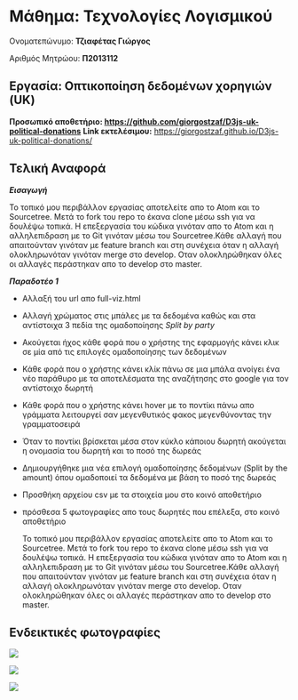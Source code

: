 # Μάθημα: Τεχνολογίες Λογισμικού

Ονοματεπώνυμο: **Τζιαφέτας Γιώργος**

Αριθμός Μητρώου: **Π2013112**

## Εργασία: Οπτικοποίηση δεδομένων χορηγιών (UK)

**Προσωπικό αποθετήριο: https://github.com/giorgostzaf/D3js-uk-political-donations**
**Link εκτελέσιμου:** https://giorgostzaf.github.io/D3js-uk-political-donations/


## Τελική Αναφορά

**_Εισαγωγή_**



Το τοπικό μου περιβάλλον εργασίας αποτελείτε απο το Atom και το
Sourcetree. Μετά το fork του repo το έκανα clone μέσω ssh για να
δουλέψω τοπικά. Η επεξεργασία του κώδικα γινόταν απο το Atom και η
αλληλεπιδραση με το Git γινόταν μέσω του Sourcetree.Κάθε αλλαγή που
απαιτούνταν γινόταν με feature branch και στη συνέχεια όταν η αλλαγή
ολοκληρωνόταν γινόταν merge στο develop. Οταν ολοκληρώθηκαν όλες
οι αλλαγές περάστηκαν απο το develop στο master.



**_Παραδοτέο 1_**


- Αλλαξή του url απο full-viz.html
- Αλλαγή χρώματος στις μπάλες με τα δεδομένα καθώς και στα
    αντίστοιχα 3 πεδία της ομαδοποίησης _Split by party_
- Ακούγεται ήχος κάθε φορά που ο χρήστης της εφαρμογής κάνει
    κλικ σε μία από τις επιλογές ομαδοποίησης των δεδομένων
- Κάθε φορά που ο χρήστης κάνει κλίκ πάνω σε μια μπάλα ανοίγει
    ένα νέο παράθυρο με τα αποτελέσματα της αναζήτησης στο
    google για τον αντίστοιχο δωρητή
- Κάθε φορά που ο χρήστης κάνει hover με το ποντίκι πάνω απο
    γράμματα λειτουργεί σαν μεγενθυτικός
    φακος μεγενθύνοντας την γραμματοσειρά
- Όταν το ποντίκι βρίσκεται μέσα στον κύκλο κάποιου δωρητή
    ακούγεται η ονομασία του δωρητή και το ποσό της δωρεάς
- Δημιουργήθηκε μια νέα επιλογή ομαδοποίησης δεδομένων (Split
    by the amount) όπου ομαδοποιεί τα δεδομένα με βάση το ποσό της
    δωρεάς
- Προσθήκη αρχείου csv με τα στοιχεία μου στο κοινό αποθετήριο
- πρόσθεσα 5 φωτογραφίες απο τους δωρητές που επέλεξα, στο
    κοινό αποθετήριο
    
    Το τοπικό μου περιβάλλον εργασίας αποτελείτε απο το Atom και το
Sourcetree. Μετά το fork του repo το έκανα clone μέσω ssh για να
δουλέψω τοπικά. Η επεξεργασία του κώδικα γινόταν απο το Atom και η
αλληλεπιδραση με το Git γινόταν μέσω του Sourcetree.Κάθε αλλαγή που
απαιτούνταν γινόταν με feature branch και στη συνέχεια όταν η αλλαγή
ολοκληρωνόταν γινόταν merge στο develop. Οταν ολοκληρώθηκαν όλες
οι αλλαγές περάστηκαν απο το develop στο master.

## Ενδεικτικές φωτογραφίες ##

![](photo1.png)

![](photo2.png)

![](photo4.png)
